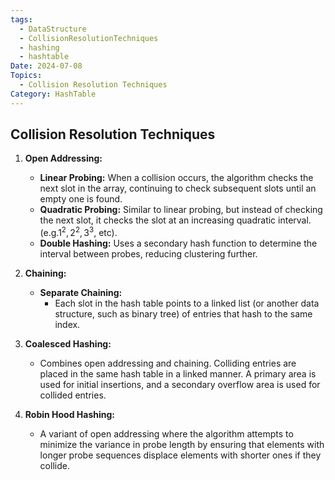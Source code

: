 ```yaml
---
tags:
  - DataStructure
  - CollisionResolutionTechniques
  - hashing
  - hashtable
Date: 2024-07-08
Topics:
  - Collision Resolution Techniques
Category: HashTable
---
```

## Collision Resolution Techniques

1. **Open Addressing:**
	- **Linear Probing:** When a collision occurs, the algorithm checks the next slot in the array, continuing to check subsequent slots until an empty one is found.
	- **Quadratic Probing:** Similar to linear probing, but instead of checking the next slot, it checks the slot at an increasing quadratic interval.(e.g.$1^2, 2^2, 3^3$, etc).
	- **Double Hashing:** Uses a secondary hash function to determine the interval between probes, reducing clustering further.
2. **Chaining:**
	- **Separate Chaining:** 
		- Each slot in the hash table points to a linked list (or another data structure, such as binary tree) of entries that hash to the same index.
		
3. **Coalesced Hashing:**
	- Combines open addressing and chaining. Colliding entries are placed in the same hash table in a linked manner. A primary area is used for initial insertions, and a secondary overflow area is used for collided entries.
4. **Robin Hood Hashing:**
	- A variant of open addressing where the algorithm attempts to minimize the variance in probe length by ensuring that elements with longer probe sequences displace elements with shorter ones if they collide.